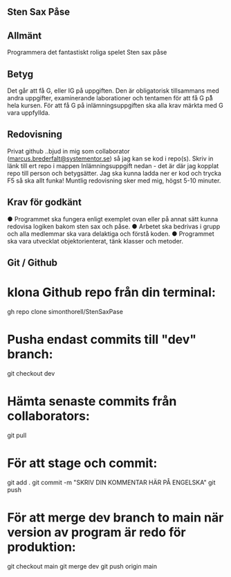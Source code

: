 ## Sten Sax Påse

## Allmänt
Programmera det fantastiskt roliga spelet Sten sax påse

## Betyg
Det går att få G, eller IG på uppgiften. Den är obligatorisk tillsammans med andra
uppgifter, examinerande laborationer och tentamen för att få G på̊ hela kursen. För
att få G på inlämningsuppgiften ska alla krav märkta med G vara uppfyllda.

## Redovisning
Privat github ..bjud in mig som collaborator (marcus.brederfalt@systementor.se) så
jag kan se kod i repo(s). Skriv in länk till ert repo i mappen Inlämningsuppgift nedan -
det är där jag kopplat repo till person och betygsätter. Jag ska kunna ladda ner er
kod och trycka F5 så ska allt funka!
Muntlig redovisning sker med mig, högst 5-10 minuter.

## Krav för godkänt
● Programmet ska fungera enligt exemplet ovan eller på annat sätt kunna
redovisa logiken bakom sten sax och påse.
● Arbetet ska bedrivas i grupp och alla medlemmar ska vara delaktiga och förstå
koden.
● Programmet ska vara utvecklat objektorienterat, tänk klasser och metoder.

## Git / Github

# klona Github repo från din terminal: 
gh repo clone simonthorell/StenSaxPase

# Pusha endast commits till "dev" branch:
git checkout dev

# Hämta senaste commits från collaborators:
git pull

# För att stage och commit:
git add .
git commit -m "SKRIV DIN KOMMENTAR HÄR PÅ ENGELSKA"
git push

# För att merge dev branch to main när version av program är redo för produktion:
git checkout main
git merge dev
git push origin main